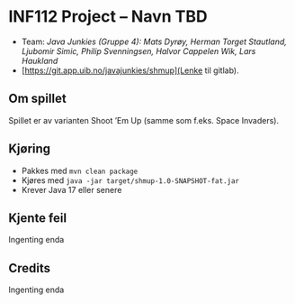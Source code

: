 # INF112 Project – Navn TBD

* Team: *Java Junkies (Gruppe 4): Mats Dyrøy, Herman Torget Stautland, Ljubomir Simic, Philip Svenningsen, Halvor Cappelen Wik, Lars Haukland*
* [https://git.app.uib.no/javajunkies/shmup](Lenke til gitlab).

## Om spillet
Spillet er av varianten Shoot ’Em Up (samme som f.eks. Space Invaders). 

## Kjøring
* Pakkes med `mvn clean package`
* Kjøres med `java -jar target/shmup-1.0-SNAPSHOT-fat.jar`
* Krever Java 17 eller senere

## Kjente feil
 Ingenting enda

## Credits
Ingenting enda

